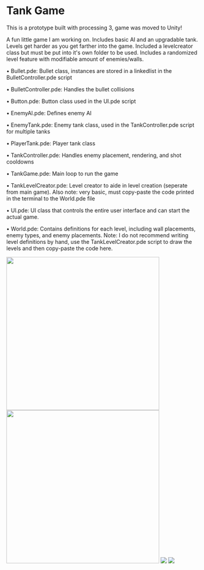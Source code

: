 # Tank Game

This is a prototype built with processing 3, game was moved to Unity!

A fun little game I am working on. Includes basic AI and an upgradable tank. Levels get harder as you get farther into the game. Included a levelcreator class but must be put into it's own folder to be used. Includes a randomized level feature with modifiable amount of enemies/walls.

• Bullet.pde: Bullet class, instances are stored in a linkedlist in the BulletController.pde script

• BulletController.pde: Handles the bullet collisions

• Button.pde: Button class used in the UI.pde script

• EnemyAI.pde: Defines enemy AI

• EnemyTank.pde: Enemy tank class, used in the TankController.pde script for multiple tanks

• PlayerTank.pde: Player tank class

• TankController.pde: Handles enemy placement, rendering, and shot cooldowns

• TankGame.pde: Main loop to run the game

• TankLevelCreator.pde: Level creator to aide in level creation (seperate from main game). Also note: very basic, must copy-paste the code printed in the terminal to the World.pde file

• UI.pde: UI class that controls the entire user interface and can start the actual game.

• World.pde: Contains definitions for each level, including wall placements, enemy types, and enemy placements. Note: I do not recommend writing level definitions by hand, use the TankLevelCreator.pde script to draw the levels and then copy-paste the code here.

<p float="left">
  <img src="images/TankGame_UI.png" width = 400>
  <img src="images/TankGame_Upgrades.png" width = 400>
  <img src="images/TankGame_LevelPic1.png">
  <img src="images/TankGame_LevelPic3.png">
</p>
